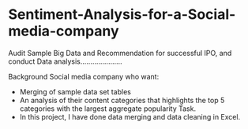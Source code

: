 # Sentiment-Analysis-for-a-Social-media-company
Audit Sample Big Data and Recommendation for successful IPO, and conduct Data analysis.....................

Background
Social media company who want:

- Merging of sample data set tables
- An analysis of their content categories that highlights the top 5 categories with the largest aggregate popularity
Task.
- In this project, I have done data merging and data cleaning in Excel.
